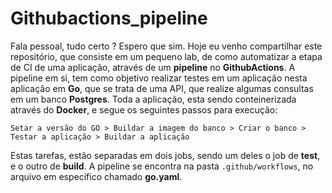 # Githubactions_pipeline

Fala pessoal, tudo certo ? Espero que sim. Hoje eu venho compartilhar este repositório, que consiste em um pequeno lab, de como automatizar a etapa de CI de uma aplicação, através de um **pipeline** no **GithubActions**.
A pipeline em si, tem como objetivo realizar testes em um aplicação nesta aplicação em **Go**, que se trata de uma API, que realize algumas consultas em um banco **Postgres**. Toda a aplicação, esta sendo conteinerizada através do **Docker**, e segue os seguintes passos para execução:

`Setar a versão do GO > Buildar a imagem do banco > Criar o banco > Testar a aplicação > Buildar a aplicação`

Estas tarefas, estão separadas em dois jobs, sendo um deles o job de **test**, e o outro de **build**. A pipeline se encontra na pasta `.github/workflows`, no arquivo em específico chamado **go.yaml**.
